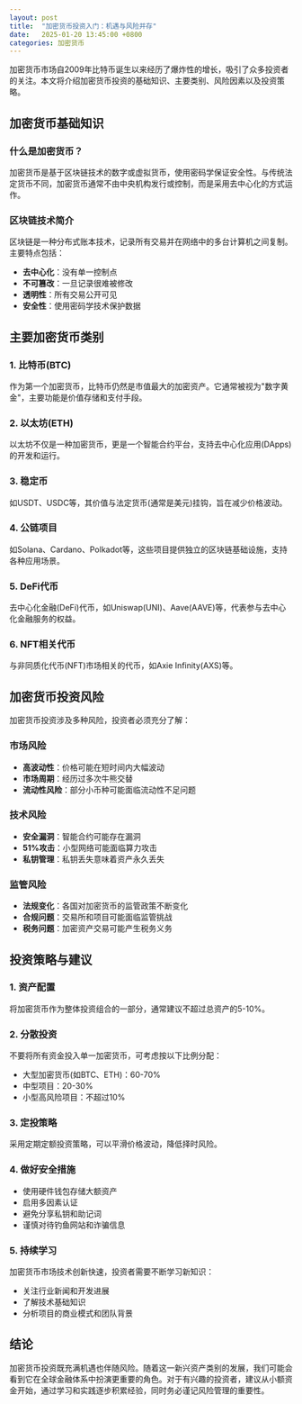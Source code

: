 ```yaml
---
layout: post
title:  "加密货币投资入门：机遇与风险并存"
date:   2025-01-20 13:45:00 +0800
categories: 加密货币
---
```


加密货币市场自2009年比特币诞生以来经历了爆炸性的增长，吸引了众多投资者的关注。本文将介绍加密货币投资的基础知识、主要类别、风险因素以及投资策略。

## 加密货币基础知识

### 什么是加密货币？

加密货币是基于区块链技术的数字或虚拟货币，使用密码学保证安全性。与传统法定货币不同，加密货币通常不由中央机构发行或控制，而是采用去中心化的方式运作。

### 区块链技术简介

区块链是一种分布式账本技术，记录所有交易并在网络中的多台计算机之间复制。主要特点包括：

- **去中心化**：没有单一控制点
- **不可篡改**：一旦记录很难被修改
- **透明性**：所有交易公开可见
- **安全性**：使用密码学技术保护数据

## 主要加密货币类别

### 1. 比特币(BTC)

作为第一个加密货币，比特币仍然是市值最大的加密资产。它通常被视为"数字黄金"，主要功能是价值存储和支付手段。

### 2. 以太坊(ETH)

以太坊不仅是一种加密货币，更是一个智能合约平台，支持去中心化应用(DApps)的开发和运行。

### 3. 稳定币

如USDT、USDC等，其价值与法定货币(通常是美元)挂钩，旨在减少价格波动。

### 4. 公链项目

如Solana、Cardano、Polkadot等，这些项目提供独立的区块链基础设施，支持各种应用场景。

### 5. DeFi代币

去中心化金融(DeFi)代币，如Uniswap(UNI)、Aave(AAVE)等，代表参与去中心化金融服务的权益。

### 6. NFT相关代币

与非同质化代币(NFT)市场相关的代币，如Axie Infinity(AXS)等。

## 加密货币投资风险

加密货币投资涉及多种风险，投资者必须充分了解：

### 市场风险

- **高波动性**：价格可能在短时间内大幅波动
- **市场周期**：经历过多次牛熊交替
- **流动性风险**：部分小币种可能面临流动性不足问题

### 技术风险

- **安全漏洞**：智能合约可能存在漏洞
- **51%攻击**：小型网络可能面临算力攻击
- **私钥管理**：私钥丢失意味着资产永久丢失

### 监管风险

- **法规变化**：各国对加密货币的监管政策不断变化
- **合规问题**：交易所和项目可能面临监管挑战
- **税务问题**：加密资产交易可能产生税务义务

## 投资策略与建议

### 1. 资产配置

将加密货币作为整体投资组合的一部分，通常建议不超过总资产的5-10%。

### 2. 分散投资

不要将所有资金投入单一加密货币，可考虑按以下比例分配：
- 大型加密货币(如BTC、ETH)：60-70%
- 中型项目：20-30%
- 小型高风险项目：不超过10%

### 3. 定投策略

采用定期定额投资策略，可以平滑价格波动，降低择时风险。

### 4. 做好安全措施

- 使用硬件钱包存储大额资产
- 启用多因素认证
- 避免分享私钥和助记词
- 谨慎对待钓鱼网站和诈骗信息

### 5. 持续学习

加密货币市场技术创新快速，投资者需要不断学习新知识：
- 关注行业新闻和开发进展
- 了解技术基础知识
- 分析项目的商业模式和团队背景

## 结论

加密货币投资既充满机遇也伴随风险。随着这一新兴资产类别的发展，我们可能会看到它在全球金融体系中扮演更重要的角色。对于有兴趣的投资者，建议从小额资金开始，通过学习和实践逐步积累经验，同时务必谨记风险管理的重要性。 